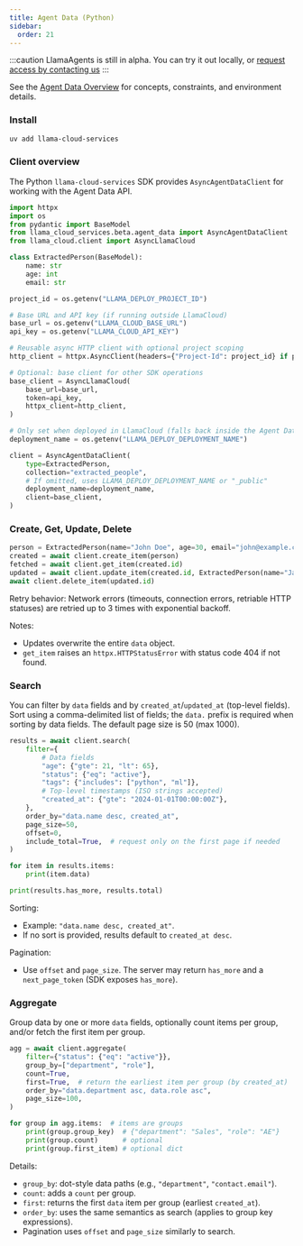 ```yaml
---
title: Agent Data (Python)
sidebar:
  order: 21
---
```

:::caution
LlamaAgents is still in alpha. You can try it out locally, or [request access by contacting us](https://landing.llamaindex.ai/llamaagents?utm_source=docs)
:::

See the [Agent Data Overview](/python/cloud/llamaagents/agent-data-overview) for concepts, constraints, and environment details.

### Install

```bash
uv add llama-cloud-services
```

### Client overview

The Python `llama-cloud-services` SDK provides `AsyncAgentDataClient` for working with the Agent Data API.

```python
import httpx
import os
from pydantic import BaseModel
from llama_cloud_services.beta.agent_data import AsyncAgentDataClient
from llama_cloud.client import AsyncLlamaCloud

class ExtractedPerson(BaseModel):
    name: str
    age: int
    email: str

project_id = os.getenv("LLAMA_DEPLOY_PROJECT_ID")

# Base URL and API key (if running outside LlamaCloud)
base_url = os.getenv("LLAMA_CLOUD_BASE_URL")
api_key = os.getenv("LLAMA_CLOUD_API_KEY")

# Reusable async HTTP client with optional project scoping
http_client = httpx.AsyncClient(headers={"Project-Id": project_id} if project_id else None)

# Optional: base client for other SDK operations
base_client = AsyncLlamaCloud(
    base_url=base_url,
    token=api_key,
    httpx_client=http_client,
)

# Only set when deployed in LlamaCloud (falls back inside the Agent Data client)
deployment_name = os.getenv("LLAMA_DEPLOY_DEPLOYMENT_NAME")

client = AsyncAgentDataClient(
    type=ExtractedPerson,
    collection="extracted_people",
    # If omitted, uses LLAMA_DEPLOY_DEPLOYMENT_NAME or "_public"
    deployment_name=deployment_name,
    client=base_client,
)
```

### Create, Get, Update, Delete

```python
person = ExtractedPerson(name="John Doe", age=30, email="john@example.com")
created = await client.create_item(person)
fetched = await client.get_item(created.id)
updated = await client.update_item(created.id, ExtractedPerson(name="Jane", age=31, email="jane@example.com"))
await client.delete_item(updated.id)
```

Retry behavior: Network errors (timeouts, connection errors, retriable HTTP statuses) are retried up to 3 times with exponential backoff.

Notes:
- Updates overwrite the entire `data` object.
- `get_item` raises an `httpx.HTTPStatusError` with status code 404 if not found.

### Search

You can filter by `data` fields and by `created_at`/`updated_at` (top-level fields). Sort using a comma-delimited list of fields; the `data.` prefix is required when sorting by data fields. The default page size is 50 (max 1000).

```python
results = await client.search(
    filter={
        # Data fields
        "age": {"gte": 21, "lt": 65},
        "status": {"eq": "active"},
        "tags": {"includes": ["python", "ml"]},
        # Top-level timestamps (ISO strings accepted)
        "created_at": {"gte": "2024-01-01T00:00:00Z"},
    },
    order_by="data.name desc, created_at",
    page_size=50,
    offset=0,
    include_total=True,  # request only on the first page if needed
)

for item in results.items:
    print(item.data)

print(results.has_more, results.total)
```

Sorting:
- Example: `"data.name desc, created_at"`.
- If no sort is provided, results default to `created_at desc`.

Pagination:
- Use `offset` and `page_size`. The server may return `has_more` and a `next_page_token` (SDK exposes `has_more`).

### Aggregate

Group data by one or more `data` fields, optionally count items per group, and/or fetch the first item per group.

```python
agg = await client.aggregate(
    filter={"status": {"eq": "active"}},
    group_by=["department", "role"],
    count=True,
    first=True,  # return the earliest item per group (by created_at)
    order_by="data.department asc, data.role asc",
    page_size=100,
)

for group in agg.items:  # items are groups
    print(group.group_key)  # {"department": "Sales", "role": "AE"}
    print(group.count)      # optional
    print(group.first_item) # optional dict
```

Details:
- `group_by`: dot-style data paths (e.g., `"department"`, `"contact.email"`).
- `count`: adds a `count` per group.
- `first`: returns the first `data` item per group (earliest `created_at`).
- `order_by`: uses the same semantics as search (applies to group key expressions).
- Pagination uses `offset` and `page_size` similarly to search.
